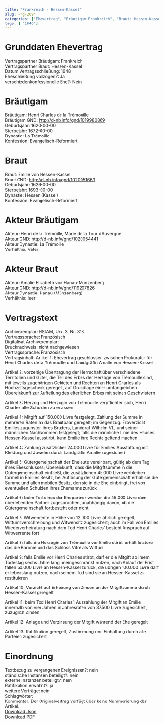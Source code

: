 ```yaml
---
title: "Frankreich - Hessen-Kassel"
slug: ="g-209"
categories: ["Ehevertrag", "Bräutigam:Frankreich", "Braut: Hessen-Kassel", "Eheschließung vollzogen?:Ja", "verschiedenkonfessionelle Ehe?:Nein", "Dynastie Bräutigam:La Trémoille", "Akteur Bräutigam:Henri de la Trémoille, Marie de la Tour d’Auvergne", "Akteur Braut:Amalie Elisabeth von Hanau-Münzenberg", "Textbezug?:nein", "Ständisch?:nein", "Ratifikation?:ja", "Sonstiges?:nein", "Bräutigam:Frankreich", "Braut: Hessen-Kassel"]
tags: [ "1648"]
---
```

<!--more-->

# Grunddaten Ehevertrag

Vertragspartner Bräutigam: Frankreich<br>
Vertragspartner Braut: Hessen-Kassel<br>
Datum Vertragsschließung: 1648<br>
Eheschließung vollzogen?: Ja<br>
verschiedenkonfessionelle Ehe?: Nein<br>
# Bräutigam

Bräutigam: Henri Charles de la Trémouille<br>
Bräutigam GND: http://d-nb.info/gnd/1019980869<br>
Geburtsjahr: 1620-00-00<br>
Sterbejahr: 1672-00-00<br>
Dynastie: La Trémoille<br>
Konfession: Evangelisch-Reformiert<br>
# Braut

Braut: Emilie von Hessen-Kassel<br>
Braut GND: http://d-nb.info/gnd/1020051663<br>
Geburtsjahr: 1626-00-00<br>
Sterbejahr: 1693-00-00<br>
Dynastie: Hessen (Kassel)<br>
Konfession: Evangelisch-Reformiert<br>
# Akteur Bräutigam

Akteur: Henri de la Trémoille, Marie de la Tour d’Auvergne<br>
Akteur GND: http://d-nb.info/gnd/1020054441<br>
Akteur Dynastie: La Trémoille<br>
Verhältnis: Vater<br>
# Akteur Braut

Akteur: Amalie Elisabeth von Hanau-Münzenberg<br>
Akteur GND: http://d-nb.info/gnd/119207826<br>
Akteur Dynastie: Hanau (Münzenberg)<br>
Verhältnis: leer<br>
# Vertragstext

Archivexemplar: HStAM, Urk. 3, Nr. 318<br>
Vertragssprache: Französisch<br>
Digitalisat Archivexemplar: -<br>
Drucknachweis: nicht nachgewiesen<br>
Vertragssprache: Französisch<br>
Vertragsinhalt: Artikel 1: Ehevertrag geschlossen zwischen Prokurator für Henri Charles de la Trémouille und Landgräfin Amalie von Hessen-Kassel

Artikel 2: vorzeitige Übertragung der Herrschaft über verschiedene Territorien und Güter, die Teil des Erbes der Herzöge von Trémouille sind, mit jeweils zugehörigen Gebieten und Rechten an Henri Charles als Hochzeitsgeschenk geregelt, auf Grundlage einer umfangreichen Übereinkunft zur Aufteilung des elterlichen Erbes mit seinen Geschwistern 

Artikel 3: Herzog und Herzogin von Trémouille verpflichten sich, Henri Charles alle Schulden zu erlassen

Artikel 4: Mitgift auf 150.000 Livre festgelegt, Zahlung der Summe in mehreren Raten an das Brautpaar geregelt; im Gegenzug: Erbverzicht Emilies zugunsten ihres Bruders, Landgraf Wilhelm VI., und seiner männlichen Nachkommen festgelegt; falls die männliche Linie des Hauses Hessen-Kassel ausstirbt, kann Emilie ihre Rechte geltend machen

Artikel 4: Zahlung zusätzlicher 24.000 Livre für Emilies Ausstattung mit Kleidung und Juwelen durch Landgräfin Amalie zugesichert

Artikel 5: Gütergemeinschaft der Eheleute vereinbart, gültig ab dem Tag ihres Eheschlusses; Übereinkunft, dass die Mitgiftsumme in die Gütergemeinschaft einfließt, die zusätzlichen 45.000 Livre verbleiben formell in Emilies Besitz, bei Auflösung der Gütergemeinschaft erhält sie die Summe und allen mobilen Besitz, den sie in die Ehe einbringt, frei von eventuellen Schulden ihres Ehemanns zurück

Artikel 6: beim Tod eines der Ehepartner werden die 45.000 Livre dem überlebenden Partner zugesprochen, unabhängig davon, ob die Gütergemeinschaft fortbesteht oder nicht

Artikel 7: Witwenrente in Höhe von 12.000 Livre jährlich geregelt, Wittumsverschreibung und Witwensitz zugesichert; auch im Fall von Emilies Wiederverheiratung nach dem Tod Henri Charles’ besteht Anspruch auf Witwenrente fort

Artikel 8: falls die Herzogin von Trémouille vor Emilie stirbt, erhält letztere das die Baronie und das Schloss Vitré als Wittum 

Artikel 9: falls Emilie vor Henri Charles stirbt, darf er die Mitgift ab ihrem Todestag sechs Jahre lang uneingeschränkt nutzen, nach Ablauf der Frist fallen 50.000 Livre an Hessen-Kassel zurück, die übrigen 100.000 Livre darf er lebenslang nutzen, nach seinem Tod sind sie an Hessen-Kassel zu restituieren 

Artikel 10: Verzicht auf Erhebung von Zinsen an der Mitgiftsumme durch Hessen-Kassel geregelt

Artikel 11: beim Tod Henri Charles’: Auszahlung der Mitgift an Emilie innerhalb von vier Jahren in Jahresraten von 37.500 Livre zugesichert, zuzüglich Zinsen

Artikel 12: Anlage und Verzinsung der Mitgift während der Ehe geregelt 

Artikel 13: Ratifikation geregelt, Zustimmung und Einhaltung durch alle Parteien zugesichert<br>
# Einordnung

Textbezug zu vergangenen Ereignissen?: nein<br>
ständische Instanzen beteiligt?: nein<br>
externe Instanzen beteiligt?: nein<br>
Ratifikation erwähnt?: ja<br>
weitere Verträge: nein<br>
Schlagwörter: <br>
Kommentar: Der Originalvertrag verfügt über keine Nummerierung der Artikel.<br>
[Download Json](/vertraege/vertrag-209.json)<br>
[Download PDF](/vertraege/v95.pdf)